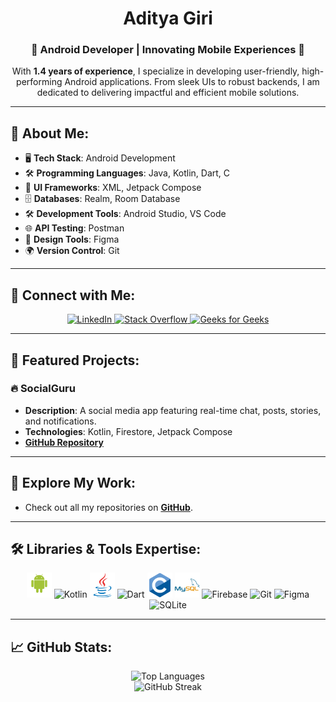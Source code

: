 <div align="center">

# Aditya Giri

### 🚀 Android Developer | Innovating Mobile Experiences 🚀

With **1.4 years of experience**, I specialize in developing user-friendly, high-performing Android applications. From sleek UIs to robust backends, I am dedicated to delivering impactful and efficient mobile solutions.
</div>

---

## 📃 About Me:

- 🖥️ **Tech Stack**: Android Development
- 🛠️ **Programming Languages**: Java, Kotlin, Dart, C
- 📱 **UI Frameworks**: XML, Jetpack Compose
- 🗄️ **Databases**: Realm, Room Database
- 🛠️ **Development Tools**: Android Studio, VS Code
- 🌐 **API Testing**: Postman
- 🎨 **Design Tools**: Figma
- 🌍 **Version Control**: Git

---

## 🔗 Connect with Me:

<p align="center">
  <a href="https://www.linkedin.com/in/aditya-giri-901a02226/" target="_blank">
    <img src="https://img.shields.io/badge/-LinkedIn-0A66C2?style=for-the-badge&logo=linkedin&logoColor=white" alt="LinkedIn">
  </a>
  <a href="https://stackoverflow.com/users/17464278/aditya-giri" target="_blank">
    <img src="https://img.shields.io/badge/-StackOverflow-FE7A16?style=for-the-badge&logo=stackoverflow&logoColor=white" alt="Stack Overflow">
  </a>
  <a href="https://www.geeksforgeeks.org/user/aditya_giri/" target="_blank">
    <img src="https://img.shields.io/badge/-GeeksforGeeks-2F8D46?style=for-the-badge&logo=geeksforgeeks&logoColor=white" alt="Geeks for Geeks">
  </a>
</p>

---

## 📂 Featured Projects:

### 🔥 **SocialGuru**  
- **Description**: A social media app featuring real-time chat, posts, stories, and notifications.
- **Technologies**: Kotlin, Firestore, Jetpack Compose  
- **[GitHub Repository](https://github.com/Aditya-Giri1234/SocialGuru)**

---

## 📁 Explore My Work:

- Check out all my repositories on **[GitHub](https://github.com/Aditya-Giri1234?tab=repositories)**.

---

## 🛠️ Libraries & Tools Expertise:

<p align="center">
  <img src="https://raw.githubusercontent.com/devicons/devicon/master/icons/android/android-original-wordmark.svg" alt="Android" width="40" height="40">
  <img src="https://www.vectorlogo.zone/logos/kotlinlang/kotlinlang-icon.svg" alt="Kotlin" width="40" height="40">
  <img src="https://raw.githubusercontent.com/devicons/devicon/master/icons/java/java-original.svg" alt="Java" width="40" height="40">
  <img src="https://www.vectorlogo.zone/logos/dartlang/dartlang-icon.svg" alt="Dart" width="40" height="40">
  <img src="https://raw.githubusercontent.com/devicons/devicon/master/icons/c/c-original.svg" alt="C" width="40" height="40">
  <img src="https://raw.githubusercontent.com/devicons/devicon/master/icons/mysql/mysql-original-wordmark.svg" alt="MySQL" width="40" height="40">
  <img src="https://www.vectorlogo.zone/logos/firebase/firebase-icon.svg" alt="Firebase" width="40" height="40">
  <img src="https://www.vectorlogo.zone/logos/git-scm/git-scm-icon.svg" alt="Git" width="40" height="40">
  <img src="https://www.vectorlogo.zone/logos/figma/figma-icon.svg" alt="Figma" width="40" height="40">
  <img src="https://www.vectorlogo.zone/logos/sqlite/sqlite-icon.svg" alt="SQLite" width="40" height="40">
</p>

---

## 📈 GitHub Stats:

<p align="center">
  <img src="https://github-readme-stats.vercel.app/api/top-langs?username=aditya-giri1234&show_icons=true&locale=en&layout=compact" alt="Top Languages">
  <br>
  <img src="https://github-readme-streak-stats.herokuapp.com/?user=aditya-giri1234" alt="GitHub Streak">
</p>
